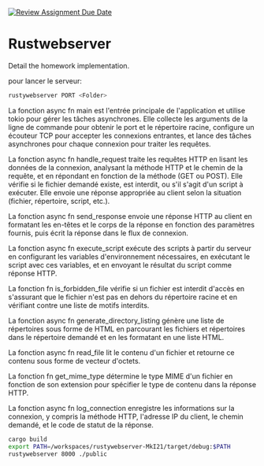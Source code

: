 [![Review Assignment Due Date](https://classroom.github.com/assets/deadline-readme-button-22041afd0340ce965d47ae6ef1cefeee28c7c493a6346c4f15d667ab976d596c.svg)](https://classroom.github.com/a/TXciPqtn)
# Rustwebserver

Detail the homework implementation.

pour lancer le serveur:
```bash
rustywebserver PORT <Folder>
```

La fonction async fn main est l'entrée principale de l'application et utilise tokio pour gérer les tâches asynchrones. Elle collecte les arguments de la ligne de commande pour obtenir le port et le répertoire racine, configure un écouteur TCP pour accepter les connexions entrantes, et lance des tâches asynchrones pour chaque connexion pour traiter les requêtes.

La fonction async fn handle_request traite les requêtes HTTP en lisant les données de la connexion, analysant la méthode HTTP et le chemin de la requête, et en répondant en fonction de la méthode (GET ou POST). Elle vérifie si le fichier demandé existe, est interdit, ou s'il s'agit d'un script à exécuter. Elle envoie une réponse appropriée au client selon la situation (fichier, répertoire, script, etc.).

La fonction async fn send_response envoie une réponse HTTP au client en formatant les en-têtes et le corps de la réponse en fonction des paramètres fournis, puis écrit la réponse dans le flux de connexion.

La fonction async fn execute_script exécute des scripts à partir du serveur en configurant les variables d'environnement nécessaires, en exécutant le script avec ces variables, et en envoyant le résultat du script comme réponse HTTP.

La fonction fn is_forbidden_file vérifie si un fichier est interdit d'accès en s'assurant que le fichier n'est pas en dehors du répertoire racine et en vérifiant contre une liste de motifs interdits.

La fonction async fn generate_directory_listing génère une liste de répertoires sous forme de HTML en parcourant les fichiers et répertoires dans le répertoire demandé et en les formatant en une liste HTML.

La fonction async fn read_file lit le contenu d'un fichier et retourne ce contenu sous forme de vecteur d'octets.

La fonction fn get_mime_type détermine le type MIME d'un fichier en fonction de son extension pour spécifier le type de contenu dans la réponse HTTP.

La fonction async fn log_connection enregistre les informations sur la connexion, y compris la méthode HTTP, l'adresse IP du client, le chemin demandé, et le code de statut de la réponse.

```bash
cargo build
export PATH=/workspaces/rustywebserver-MkI21/target/debug:$PATH
rustywebserver 8000 ./public
```
